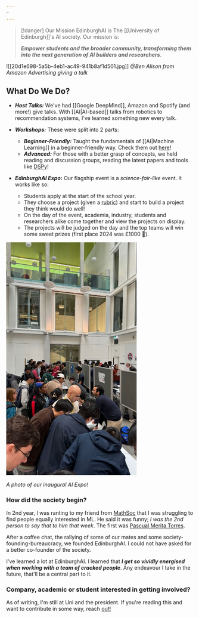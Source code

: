 ```yaml
---
~
---
```

> [!danger] Our Mission
> EdinburghAI is The [[University of Edinburgh]]'s AI society. Our mission is: 
> 
> ***Empower students and the broader community, transforming them into the next generation of AI builders and researchers***. 

![[20d1e698-5a5b-4eb1-ac49-941b8af1d501.jpg]]
*@Ben Alison from Amazon Advertising giving a talk*

## What Do We Do? 
- ***Host Talks:*** We've had [[Google DeepMind]], Amazon and Spotify (and more!) give talks. With [[AI|AI-based]] talks from robotics to recommendation systems, I've learned something new every talk.


- ***Workshops:*** These were split into 2 parts:
	- ***Beginner-Friendly:*** Taught the fundamentals of [[AI|Machine Learning]] in a beginner-friendly way. Check them out [here](https://github.com/EdinburghAI/workshops)!
	- ***Advanced:*** For those with a better grasp of concepts, we held reading and discussion groups, reading the latest papers and tools like [DSPy](https://github.com/stanfordnlp/dspy)!


- ***EdinburghAI Expo:*** Our flagship event is a *science-fair-like* event. It works like so:
	- Students apply at the start of the school year. 
	- They choose a project (given a [rubric](https://drive.google.com/file/d/1-Og-5sb80sQZB22dMDoYmqZHs5oVK3MA/view)) and start to build a project they think would do well!
	- On the day of the event, academia, industry, students and researchers alike come together and view the projects on display. 
	- The projects will be judged on the day and the top teams will win some sweet prizes (first place 2024 was £1000 🤑).


<div class="side-by-side">
  <div>
	<img src="B31B8F31-2EFE-4A9D-BB97-5E7019E8078C.jpg" width="350">
	<p><em>A photo of our inaugural AI Expo!</em><p/>
  </div>
  <div>
    <h3>How did the society begin?</h3>
	<p>
	    In 2nd year, I was ranting to my friend from 
	    <a href="https://www.eusa.ed.ac.uk/activities/view/mathsoc" target="_blank">MathSoc</a> 
	    that I was struggling to find people equally interested in ML. He said it was funny; 
	    <em>I was the 2nd person to say that to him that week</em>. The first was 
	    <a href="https://www.linkedin.com/in/pascual-merita-torres/" target="_blank">Pascual Merita Torres</a>.
	</p>
	<p>
	    After a coffee chat, the rallying of some of our mates and some society-founding-bureaucracy, 
	    we founded EdinburghAI. I could not have asked for a better co-founder of the society. 
	</p>
	<p>
		I've learned a lot at EdinburghAI. I learned that <strong><em>I get so vividly energised when working with a team of cracked people</em></strong>. Any endeavour I take in the future, that'll be a central part to it. 
	</p>
	<h3>Company, academic or student interested in getting involved?</h3>
	<p>As of writing, I'm still at Uni and the president. If you're reading this and want to contribute in some way, reach <a href="https://x.com/LeoCamacho43" target="_blank">out!</a>

  </div>
</div>

